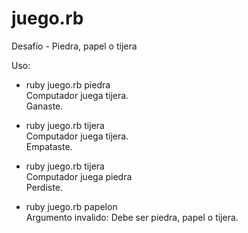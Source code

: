 # juego.rb
Desafío - Piedra, papel o tijera

Uso:

- ruby juego.rb piedra<br>
Computador juega tijera.<br>
Ganaste.

- ruby juego.rb tijera<br>
Computador juega tijera.<br>
Empataste.

- ruby juego.rb tijera<br>
Computador juega piedra<br>
Perdiste.

- ruby juego.rb papelon<br>
Argumento invalido: Debe ser piedra, papel o tijera.
